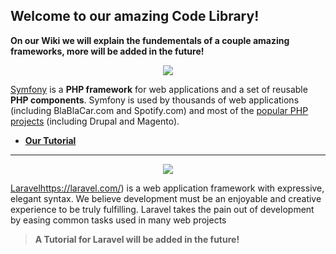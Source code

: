 ## Welcome to our amazing Code Library!

**On our Wiki we will explain the fundementals of a couple amazing frameworks, more will be added in the future!**

<p align="center"><a href="https://symfony.com" target="_blank">
    <img src="https://symfony.com/logos/symfony_black_02.svg">
</a></p>

[Symfony](https://symfony.com) is a **PHP framework** for web applications and a set of reusable
**PHP components**. Symfony is used by thousands of web applications (including
BlaBlaCar.com and Spotify.com) and most of the [popular PHP projects](https://symfony.com/projects) (including
Drupal and Magento).

* **[Our Tutorial](https://github.com/MiguelFieira/Opdrachten/wiki)**

---

<p align="center">
  <a href="https://symfony.com" target="_blank">
      <img src="https://laravel.com/assets/img/components/logo-laravel.svg">
  </a>
</p>

[Laravel]()https://laravel.com/) is a web application framework with expressive, elegant syntax. We believe development must be an enjoyable and creative experience to be truly fulfilling. Laravel takes the pain out of development by easing common tasks used in many web projects

> **A Tutorial for Laravel will be added in the future!**
